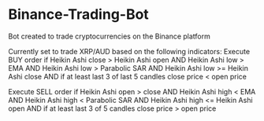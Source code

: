 # Binance-Trading-Bot
Bot created to trade cryptocurrencies on the Binance platform

Currently set to trade XRP/AUD based on the following indicators:
Execute BUY order if Heikin Ashi close > Heikin Ashi open
AND Heikin Ashi low > EMA 
AND Heikin Ashi low > Parabolic SAR 
AND Heikin Ashi low >= Heikin Ashi close 
AND if at least last 3 of last 5 candles close price < open price

Execute SELL order if Heikin Ashi open > close
AND Heikin Ashi high < EMA 
AND Heikin Ashi high < Parabolic SAR 
AND Heikin Ashi high <= Heikin Ashi open 
AND if at least last 3 of 5 candles close price > open price
